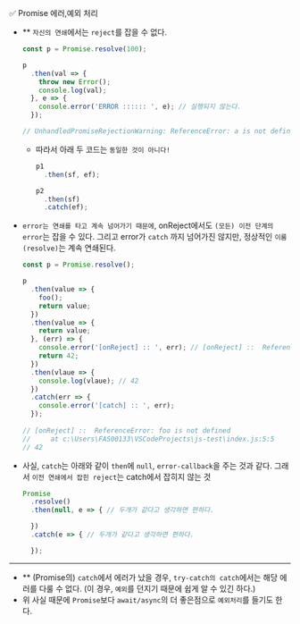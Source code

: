 ✅ Promise 에러,예외 처리
* ** `자신의 연쇄`에서는 `reject`를 잡을 수 없다.
  ```javascript
  const p = Promise.resolve(100);

  p
    .then(val => {
      throw new Error();
      console.log(val);
    }, e => {
      console.error('ERROR :::::: ', e); // 실행되지 않는다.
    });

  // UnhandledPromiseRejectionWarning: ReferenceError: a is not defined
  ```
  * 따라서 아래 두 코드는 `동일한 것이 아니다!`
    ```javascript
    p1
      .then(sf, ef);
    
    p2
      .then(sf)
      .catch(ef);
    ```
* `error는 연쇄를 타고 계속 넘어가기 때문에`, onReject에서도 `(모든) 이전 단계의 error`는 잡을 수 있다. 그리고 error가 `catch` 까지 넘어가진 않지만, 정상적인 `이룸(resolve)`는 계속 연쇄된다.
  ```javascript
  const p = Promise.resolve();

  p
    .then(value => {
      foo();
      return value;
    })
    .then(value => {
      return value;
    }, (err) => {
      console.error('[onReject] :: ', err); // [onReject] ::  ReferenceError: foo is not defined
      return 42;
    })
    .then(vlaue => {
      console.log(vlaue); // 42
    })
    .catch(err => {
      console.error('[catch] :: ', err);
    });
    
  // [onReject] ::  ReferenceError: foo is not defined
  //     at c:\Users\FAS00133\VSCodeProjects\js-test\index.js:5:5
  // 42
  ```
* 사실, `catch`는 아래와 같이 `then`에 `null`, `error-callback`을 주는 것과 같다. 그래서 `이전 연쇄에서 잡힌 reject`는 catch에서 잡히지 않는 것
  ```javascript
  Promise
    .resolve()
    .then(null, e => { // 두개가 같다고 생각하면 편하다.

    })
    .catch(e => { // 두개가 같다고 생각하면 편하다.

    });
  ```

<hr />

* ** (Promise의) `catch`에서 에러가 났을 경우, `try-catch의 catch`에서는 해당 에러를 다룰 수 없다. (이 경우, `예외`를 던지기 때문에 쉽게 알 수 있긴 하다.)
* 위 사실 때문에 `Promise`보다 `await/async`의 더 좋은점으로 `예외처리`를 들기도 한다.